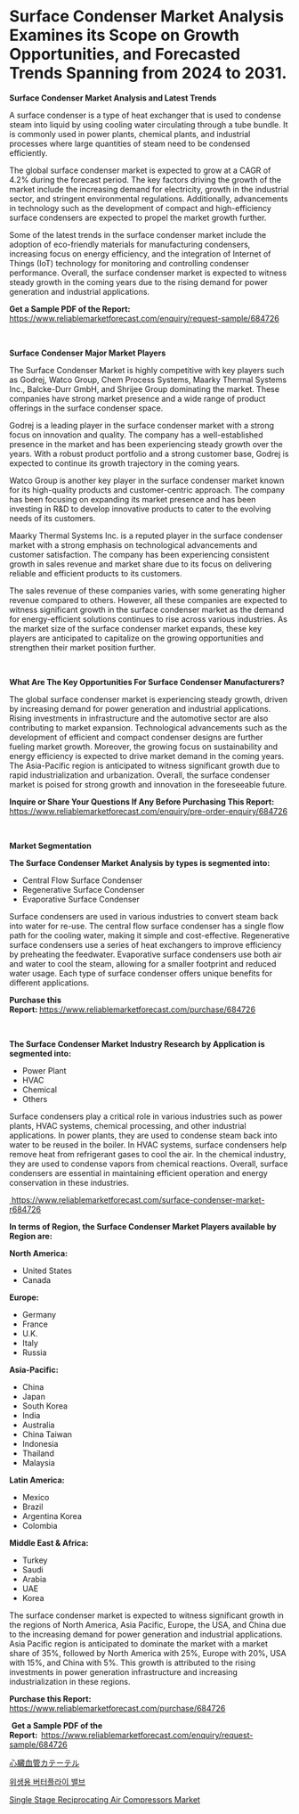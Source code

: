 <p><h1>Surface Condenser Market Analysis Examines its Scope on Growth Opportunities, and Forecasted Trends Spanning from 2024 to 2031.</h1></p><p><strong>Surface Condenser Market Analysis and Latest Trends</strong></p>
<p><p>A surface condenser is a type of heat exchanger that is used to condense steam into liquid by using cooling water circulating through a tube bundle. It is commonly used in power plants, chemical plants, and industrial processes where large quantities of steam need to be condensed efficiently.</p><p>The global surface condenser market is expected to grow at a CAGR of 4.2% during the forecast period. The key factors driving the growth of the market include the increasing demand for electricity, growth in the industrial sector, and stringent environmental regulations. Additionally, advancements in technology such as the development of compact and high-efficiency surface condensers are expected to propel the market growth further.</p><p>Some of the latest trends in the surface condenser market include the adoption of eco-friendly materials for manufacturing condensers, increasing focus on energy efficiency, and the integration of Internet of Things (IoT) technology for monitoring and controlling condenser performance. Overall, the surface condenser market is expected to witness steady growth in the coming years due to the rising demand for power generation and industrial applications.</p></p>
<p><strong>Get a Sample PDF of the Report:&nbsp;</strong> <a href="https://www.reliablemarketforecast.com/enquiry/request-sample/684726">https://www.reliablemarketforecast.com/enquiry/request-sample/684726</a></p>
<p>&nbsp;</p>
<p><strong>Surface Condenser Major Market Players</strong></p>
<p><p>The Surface Condenser Market is highly competitive with key players such as Godrej, Watco Group, Chem Process Systems, Maarky Thermal Systems Inc., Balcke-Durr GmbH, and Shrijee Group dominating the market. These companies have strong market presence and a wide range of product offerings in the surface condenser space.</p><p>Godrej is a leading player in the surface condenser market with a strong focus on innovation and quality. The company has a well-established presence in the market and has been experiencing steady growth over the years. With a robust product portfolio and a strong customer base, Godrej is expected to continue its growth trajectory in the coming years.</p><p>Watco Group is another key player in the surface condenser market known for its high-quality products and customer-centric approach. The company has been focusing on expanding its market presence and has been investing in R&D to develop innovative products to cater to the evolving needs of its customers.</p><p>Maarky Thermal Systems Inc. is a reputed player in the surface condenser market with a strong emphasis on technological advancements and customer satisfaction. The company has been experiencing consistent growth in sales revenue and market share due to its focus on delivering reliable and efficient products to its customers.</p><p>The sales revenue of these companies varies, with some generating higher revenue compared to others. However, all these companies are expected to witness significant growth in the surface condenser market as the demand for energy-efficient solutions continues to rise across various industries. As the market size of the surface condenser market expands, these key players are anticipated to capitalize on the growing opportunities and strengthen their market position further.</p></p>
<p>&nbsp;</p>
<p><strong>What Are The Key Opportunities For Surface Condenser Manufacturers?</strong></p>
<p><p>The global surface condenser market is experiencing steady growth, driven by increasing demand for power generation and industrial applications. Rising investments in infrastructure and the automotive sector are also contributing to market expansion. Technological advancements such as the development of efficient and compact condenser designs are further fueling market growth. Moreover, the growing focus on sustainability and energy efficiency is expected to drive market demand in the coming years. The Asia-Pacific region is anticipated to witness significant growth due to rapid industrialization and urbanization. Overall, the surface condenser market is poised for strong growth and innovation in the foreseeable future.</p></p>
<p><strong>Inquire or Share Your Questions If Any Before Purchasing This Report:</strong> <a href="https://www.reliablemarketforecast.com/enquiry/pre-order-enquiry/684726">https://www.reliablemarketforecast.com/enquiry/pre-order-enquiry/684726</a></p>
<p>&nbsp;</p>
<p><strong>Market Segmentation</strong></p>
<p><strong>The Surface Condenser Market Analysis by types is segmented into:</strong></p>
<p><ul><li>Central Flow Surface Condenser</li><li>Regenerative Surface Condenser</li><li>Evaporative Surface Condenser</li></ul></p>
<p><p>Surface condensers are used in various industries to convert steam back into water for re-use. The central flow surface condenser has a single flow path for the cooling water, making it simple and cost-effective. Regenerative surface condensers use a series of heat exchangers to improve efficiency by preheating the feedwater. Evaporative surface condensers use both air and water to cool the steam, allowing for a smaller footprint and reduced water usage. Each type of surface condenser offers unique benefits for different applications.</p></p>
<p><strong>Purchase this Report:&nbsp;</strong><a href="https://www.reliablemarketforecast.com/purchase/684726">https://www.reliablemarketforecast.com/purchase/684726</a></p>
<p>&nbsp;</p>
<p><strong>The Surface Condenser Market Industry Research by Application is segmented into:</strong></p>
<p><ul><li>Power Plant</li><li>HVAC</li><li>Chemical</li><li>Others</li></ul></p>
<p><p>Surface condensers play a critical role in various industries such as power plants, HVAC systems, chemical processing, and other industrial applications. In power plants, they are used to condense steam back into water to be reused in the boiler. In HVAC systems, surface condensers help remove heat from refrigerant gases to cool the air. In the chemical industry, they are used to condense vapors from chemical reactions. Overall, surface condensers are essential in maintaining efficient operation and energy conservation in these industries.</p></p>
<p><a href="https://www.reliablemarketforecast.com/surface-condenser-market-r684726">&nbsp;https://www.reliablemarketforecast.com/surface-condenser-market-r684726</a></p>
<p><strong>In terms of Region, the Surface Condenser Market Players available by Region are:</strong></p>
<p>
    <p> <strong> North America: </strong>
        <ul>
            <li>United States</li>
            <li>Canada</li>
        </ul>
        </p> 
    <p> <strong> Europe: </strong>
        <ul>
            <li>Germany</li>
            <li>France</li>
            <li>U.K.</li>
            <li>Italy</li>
            <li>Russia</li>
        </ul>
        </p> 
    <p> <strong> Asia-Pacific: </strong>
        <ul>
            <li>China</li>
            <li>Japan</li>
            <li>South Korea</li>
            <li>India</li>
            <li>Australia</li>
            <li>China Taiwan</li>
            <li>Indonesia</li>
            <li>Thailand</li>
            <li>Malaysia</li>
        </ul>
        </p> 
    <p> <strong> Latin America: </strong>
        <ul>
            <li>Mexico</li>
            <li>Brazil</li>
            <li>Argentina Korea</li>
            <li>Colombia</li>
        </ul>
        </p> 
    <p> <strong> Middle East & Africa: </strong>
        <ul>
            <li>Turkey</li>
            <li>Saudi</li>
            <li>Arabia</li>
            <li>UAE</li>
            <li>Korea</li>
        </ul>
    </p>
    </p>
<p><p>The surface condenser market is expected to witness significant growth in the regions of North America, Asia Pacific, Europe, the USA, and China due to the increasing demand for power generation and industrial applications. Asia Pacific region is anticipated to dominate the market with a market share of 35%, followed by North America with 25%, Europe with 20%, USA with 15%, and China with 5%. This growth is attributed to the rising investments in power generation infrastructure and increasing industrialization in these regions.</p></p>
<p><strong>Purchase this Report: </strong><a href="https://www.reliablemarketforecast.com/purchase/684726">https://www.reliablemarketforecast.com/purchase/684726</a></p>
<p>&nbsp;<strong>Get a Sample PDF of the Report:&nbsp;&nbsp;</strong><a href="https://www.reliablemarketforecast.com/enquiry/request-sample/684726">https://www.reliablemarketforecast.com/enquiry/request-sample/684726</a></p>
<p><strong></strong></p>
<p><p><a href="https://github.com/tanyaali3/Market-Research-Report-List-2/blob/main/5747120187147.md">心臓血管カテーテル</a></p><p><a href="https://github.com/tasfiyaj85/Market-Research-Report-List-1/blob/main/98203972777.md">위생용 버터플라이 밸브</a></p><p><a href="https://github.com/bznecsdb5/Market-Research-Report-List-1/blob/main/single-stage-reciprocating-air-compressors-market.md">Single Stage Reciprocating Air Compressors Market</a></p></p>